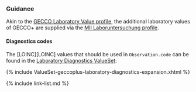 ### Guidance

Akin to the [GECCO Laboratory Value profile](https://simplifier.net/guide/GermanCoronaConsensusDataSet-ImplementationGuide/Laboratoryvalue), the additional laboratory values of GECCO+
are supplied via the [MII Laboruntersuchung profile](https://simplifier.net/packages/de.medizininformatikinitiative.kerndatensatz.laborbefund/1.0.6/files/388074).

#### Diagnostics codes
The [LOINC][LOINC] values that should be used in `Observation.code` can be found in the [Laboratory Diagnostics ValueSet](ValueSet-geccoplus-laboratory-diagnostics.html):

{% include ValueSet-geccoplus-laboratory-diagnostics-expansion.xhtml %}


{% include link-list.md %}
